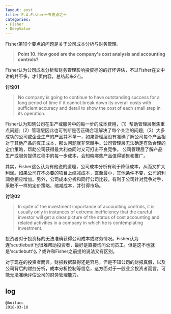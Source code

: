 ```yaml
---
layout: post
title: P.A.Fisher十五要点之十
categories:
- Fisher
- DeepValue
---
```

Fisher第10个要点的问题是关于公司成本分析与财务管理。

> **Point 10. How good are the company's cost analysis and accounting controls?**

Fisher认为公司成本分析和财务管理影响投资标的的好坏评估，不过Fisher在文中讲的并不多，才1页内容，总结起来2点。

**讨论01**

> No company is going to continue to have outstanding success for a long period of time if it cannot break down its overall costs with sufficient accuracy and detail to show the cost of each small step in its operation.

Fisher认为知晓公司在生产或服务中的每一步的成本费用，（1）帮助管理层聚焦重点问题;（2）管理层因此也可判断是否正确合理解决了每个关注的问题;（3）大多成功的公司或企业生产的产品并不单一，如果管理层没有准确了解公司每个产品相对于其他产品的真正成本，那么问题就非常棘手。公司管理层无法确定有效合理的定价策略，帮助公司获得最大利益同时又可打击不良竞争。 公司管理层了解产品生产或服务提供过程中的每一步成本，会知晓哪些产品值得销售和推广。

其实，Fisher这么认为有他说的道理，公司成本分析有利于降低成本，从而又扩大利润。如果公司在不必要的项目上缩减成本，直至最小，其他条件不变，公司的利润会相应增加。另外，公司成本分析和同行公司比较，有利于公司针对竞争对手，采取不一样的定价策略，缩减成本，并引得市场。

**讨论02**

> In spite of the investment importance of accounting controls, it is usually only in instances of extreme inefficiency that the careful investor will get a clear picture of the status of cost accounting and related activities in a company in which he is contemplating investment.

投资者对于投资标的无法准确获得公司成本或财务情况。Fisher认为连‘scuttlebutt’也很难帮助投资者，最好是直接询问公司员工。但是这不也就是‘scutlebutt’么？或许和Fisher之前提的说法又有区别。

对于现在的投资者而言，财报数据获得还是容易，但是不知公司的财报真假，以及公司背后的财务分析，成本分析控制等信息，这方面对于一般业余投资者而言，可能无法准确评估公司的财务管理能力。

## log

```
@Anifacc
2018-03-18
```
